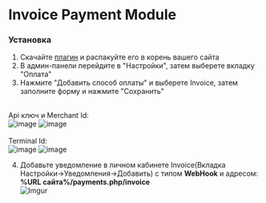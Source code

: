 <h1>Invoice Payment Module</h1>

<h3>Установка</h3>

1. Скачайте [плагин](https://github.com/Invoice-LLC/Invoice.Module.Webasyst/archive/master.zip) и распакуйте его в корень вашего сайта
2. В админ-панели перейдите в "Настройки", затем выберете вкладку "Оплата"
3. Нажмите "Добавить способ оплаты" и выберете Invoice, затем заполните форму и нажмите "Сохранить"

<br>Api ключ и Merchant Id:<br>
![image](https://user-images.githubusercontent.com/91345275/196218699-a8f8c00e-7f28-451e-9750-cfa1f43f15d8.png)
![image](https://user-images.githubusercontent.com/91345275/196218722-9c6bb0ae-6e65-4bc4-89b2-d7cb22866865.png)<br>
<br>Terminal Id:<br>
![image](https://user-images.githubusercontent.com/91345275/196218998-b17ea8f1-3a59-434b-a854-4e8cd3392824.png)
![image](https://user-images.githubusercontent.com/91345275/196219014-45793474-6dfa-41e3-945d-fc669c916aca.png)<br>

4. Добавьте уведомление в личном кабинете Invoice(Вкладка Настройки->Уведомления->Добавить)
   с типом **WebHook** и адресом: **%URL сайта%/payments.php/invoice**<br>
   ![Imgur](https://imgur.com/lMmKhj1.png)
